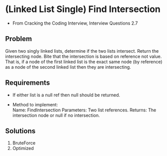 # (Linked List Single) Find Intersection
- From Cracking the Coding Interview, Interview Questions 2.7

## Problem
Given two singly linked lists, determine if the two lists intersect. Return the
 intersecting node. Bite that the intersection is based on reference not value.
 That is, if a node of the first linked list is the exact same node 
(by reference) as a node of the second linked list then they are intersecting.

## Requirements
- If either list is a null ref then null should be returned.

- Method to implement:  
Name: FindIntersection
Parameters: Two list references.
Returns: The intersection node or null if no intersection.

## Solutions
1. BruteForce
2. Optimized